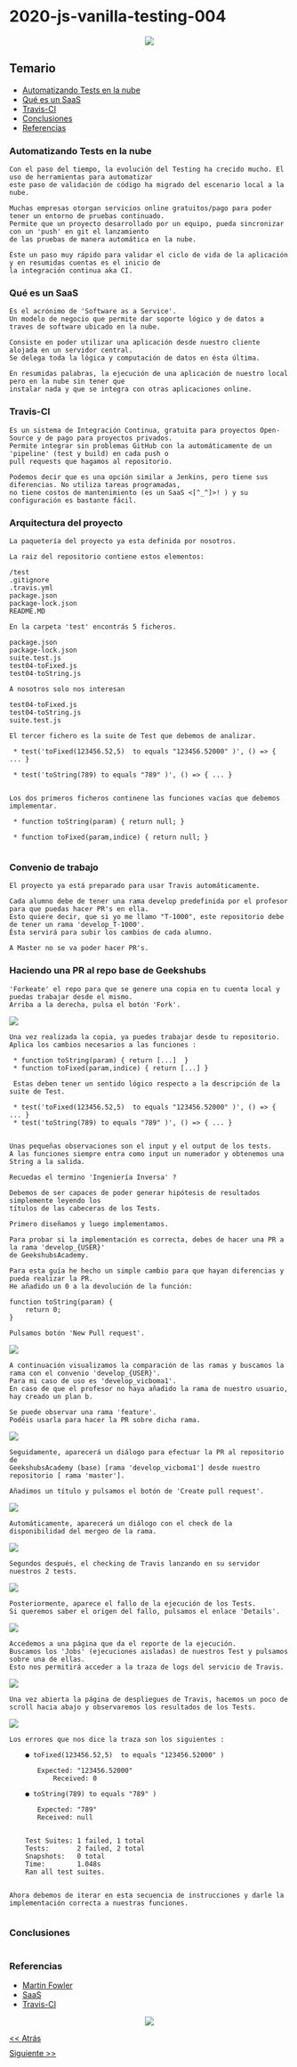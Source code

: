 # 2020-js-vanilla-testing-004

<p align="center">
    <img src="https://github.com/GeeksHubsAcademy/2020-geekshubs-media/blob/master/image/logo.png" >	
</p>


## Temario

* [Automatizando Tests en la nube](https://github.com/GeeksHubsAcademy/2020-js-vanilla-004/blob/master/README.md#)
* [Qué es un SaaS](https://github.com/GeeksHubsAcademy/2020-js-vanilla-004/blob/master/README.md#)
* [Travis-CI](https://github.com/GeeksHubsAcademy/2020-js-vanilla-004/blob/master/README.md#travis-ci)
* [Conclusiones](https://github.com/GeeksHubsAcademy/2020-js-vanilla-004/blob/master/README.md#conclusiones)
* [Referencias](https://github.com/GeeksHubsAcademy/2020-js-vanilla-004/blob/master/README.md#referencias)

### Automatizando Tests en la nube
```
Con el paso del tiempo, la evolución del Testing ha crecido mucho. El uso de herramientas para automatizar 
este paso de validación de código ha migrado del escenario local a la nube.

Muchas empresas otorgan servicios online gratuitos/pago para poder tener un entorno de pruebas continuado.
Permite que un proyecto desarrollado por un equipo, pueda sincronizar con un 'push' en git el lanzamiento
de las pruebas de manera automática en la nube.

Éste un paso muy rápido para validar el ciclo de vida de la aplicación y en resumidas cuentas es el inicio de
la integración continua aka CI.
```


### Qué es un SaaS
```
Es el acrónimo de 'Software as a Service'.
Un modelo de negocio que permite dar soporte lógico y de datos a traves de software ubicado en la nube.

Consiste en poder utilizar una aplicación desde nuestro cliente alojada en un servidor central.
Se delega toda la lógica y computación de datos en ésta última.

En resumidas palabras, la ejecución de una aplicación de nuestro local pero en la nube sin tener que
instalar nada y que se integra con otras aplicaciones online.

```

### Travis-CI

```
Es un sistema de Integración Continua, gratuita para proyectos Open-Source y de pago para proyectos privados.
Permite integrar sin problemas GitHub con la automáticamente de un 'pipeline' (test y build) en cada push o 
pull requests que hagamos al repositorio. 

Podemos decir que es una opción similar a Jenkins, pero tiene sus diferencias. No utiliza tareas programadas,
no tiene costos de mantenimiento (es un SaaS <[^_^]>! ) y su configuración es bastante fácil.
```

### Arquitectura del proyecto
```
La paquetería del proyecto ya esta definida por nosotros.

La raiz del repositorio contiene estos elementos:

/test
.gitignore
.travis.yml
package.json
package-lock.json
README.MD

En la carpeta 'test' encontrás 5 ficheros.

package.json
package-lock.json
suite.test.js
test04-toFixed.js
test04-toString.js

A nosotros solo nos interesan 

test04-toFixed.js
test04-toString.js
suite.test.js

El tercer fichero es la suite de Test que debemos de analizar.

 * test('toFixed(123456.52,5)  to equals "123456.52000" )', () => { ... }
 
 * test('toString(789) to equals "789" )', () => { ... }


Los dos primeros ficheros continene las funciones vacías que debemos implementar.

 * function toString(param) { return null; }

 * function toFixed(param,indice) { return null; }
 
```

### Convenio de trabajo
```
El proyecto ya está preparado para usar Travis automáticamente.

Cada alumno debe de tener una rama develop predefinida por el profesor para que puedas hacer PR's en ella.
Esto quiere decir, que si yo me llamo "T-1000", este repositorio debe de tener un rama 'develop_T-1000'.
Ésta servirá para subir los cambios de cada alumno.

A Master no se va poder hacer PR's.
```


### Haciendo una PR al repo base de Geekshubs
```
'Forkeate' el repo para que se genere una copia en tu cuenta local y puedas trabajar desde el mismo.
Arriba a la derecha, pulsa el botón 'Fork'.
```

![](https://github.com/GeeksHubsAcademy/2020-geekshubs-media/blob/master/image/2020-js-vanilla-testing-004/F00.png)


```
Una vez realizada la copia, ya puedes trabajar desde tu repositorio. 
Aplica los cambios necesarios a las funciones :

 * function toString(param) { return [...]  }
 * function toFixed(param,indice) { return [...] } 
 
 Estas deben tener un sentido lógico respecto a la descripción de la suite de Test.
 
 * test('toFixed(123456.52,5)  to equals "123456.52000" )', () => { ... }
 * test('toString(789) to equals "789" )', () => { ... }
 
 
Unas pequeñas observaciones son el input y el output de los tests.
A las funciones siempre entra como input un numerador y obtenemos una String a la salida.
 
Recuedas el termino 'Ingeniería Inversa' ?

Debemos de ser capaces de poder generar hipótesis de resultados simplemente leyendo los
títulos de las cabeceras de los Tests.

Primero diseñamos y luego implementamos.

Para probar si la implementación es correcta, debes de hacer una PR a la rama 'develop_{USER}' 
de GeekshubsAcademy.

Para esta guía he hecho un simple cambio para que hayan diferencias y pueda realizar la PR.
He añadido un 0 a la devolución de la función:

function toString(param) {
	return 0;
}

Pulsamos botón 'New Pull request'.
```

![](https://github.com/GeeksHubsAcademy/2020-geekshubs-media/blob/master/image/2020-js-vanilla-testing-004/PR.png)

```
A continuación visualizamos la comparación de las ramas y buscamos la rama con el convenio 'develop_{USER}'.
Para mi caso de uso es 'develop_vicboma1'.
En caso de que el profesor no haya añadido la rama de nuestro usuario, hay creado un plan b.

Se puede observar una rama 'feature'.
Podéis usarla para hacer la PR sobre dicha rama. 
```

![](https://github.com/GeeksHubsAcademy/2020-geekshubs-media/blob/master/image/2020-js-vanilla-testing-004/PR_changes.png)


```
Seguidamente, aparecerá un diálogo para efectuar la PR al repositorio de 
GeekshubsAcademy (base) [rama 'develop_vicboma1'] desde nuestro repositorio [ rama 'master'].

Añadimos un título y pulsamos el botón de 'Create pull request'.
```

![](https://github.com/GeeksHubsAcademy/2020-geekshubs-media/blob/master/image/2020-js-vanilla-testing-004/PR_open.png)

```
Automáticamente, aparecerá un diálogo con el check de la disponibilidad del mergeo de la rama.
```

![](https://github.com/GeeksHubsAcademy/2020-geekshubs-media/blob/master/image/2020-js-vanilla-testing-004/102.png)

```
Segundos después, el checking de Travis lanzando en su servidor nuestros 2 tests.
```

![](https://github.com/GeeksHubsAcademy/2020-geekshubs-media/blob/master/image/2020-js-vanilla-testing-004/000.PNG)

```
Posteriormente, aparece el fallo de la ejecución de los Tests.
Si queremos saber el origen del fallo, pulsamos el enlace 'Details'.
```

![](https://github.com/GeeksHubsAcademy/2020-geekshubs-media/blob/master/image/2020-js-vanilla-testing-004/100.PNG)

```
Accedemos a una página que da el reporte de la ejecución.
Buscamos los 'Jobs' (ejecuciones aisladas) de nuestros Test y pulsamos sobre una de ellas.
Esto nos permitirá acceder a la traza de logs del servicio de Travis.
```
![](https://github.com/GeeksHubsAcademy/2020-geekshubs-media/blob/master/image/2020-js-vanilla-testing-004/101.PNG)

```
Una vez abierta la página de despliegues de Travis, hacemos un poco de scroll hacia abajo y observaremos los resultados de los Tests.
```

![](https://github.com/GeeksHubsAcademy/2020-geekshubs-media/blob/master/gif/2020-js-vanilla-testing-004/travis-ci.gif)

```
Los errores que nos dice la traza son los siguientes :

	● toFixed(123456.52,5)  to equals "123456.52000" )
	 
	   Expected: "123456.52000"
    	   Received: 0
	 
 	● toString(789) to equals "789" )
	
	   Expected: "789"
	   Received: null
	   
	   
	Test Suites: 1 failed, 1 total
	Tests:       2 failed, 2 total
	Snapshots:   0 total
	Time:        1.048s
	Ran all test suites.
	  

Ahora debemos de iterar en esta secuencia de instrucciones y darle la implementación correcta a nuestras funciones.


```


### Conclusiones
```

```


### Referencias
  * [Martin Fowler](https://martinfowler.com/articles/continuousIntegration.html)
  * [SaaS](https://es.wikipedia.org/wiki/Software_como_servicio)
  * [Travis-CI](https://docs.travis-ci.com/user/for-beginners/)
  


<div>
    <p align="center">
        <img src="https://github.com/GeeksHubsAcademy/2020-geekshubs-media/blob/master/image/pixel.png" >	
    </p>
  </div>
  
  <footer>
     <div>
        <a href="https://github.com/GeeksHubsAcademy/2020-js-vanilla-testing-003"><< Atrás</a>
         <a href="https://github.com/GeeksHubsAcademy/2020-js-vanilla-testing-004/blob/master/README.md#referencias">
        <img src="https://github.com/GeeksHubsAcademy/2020-geekshubs-media/blob/master/image/pixel.png" align="center"                  height="10" width="714"/>
         </a>
         <a href="https://github.com/GeeksHubsAcademy/2020-js-vanilla-testing-005">Siguiente >></a>   
    </div>
